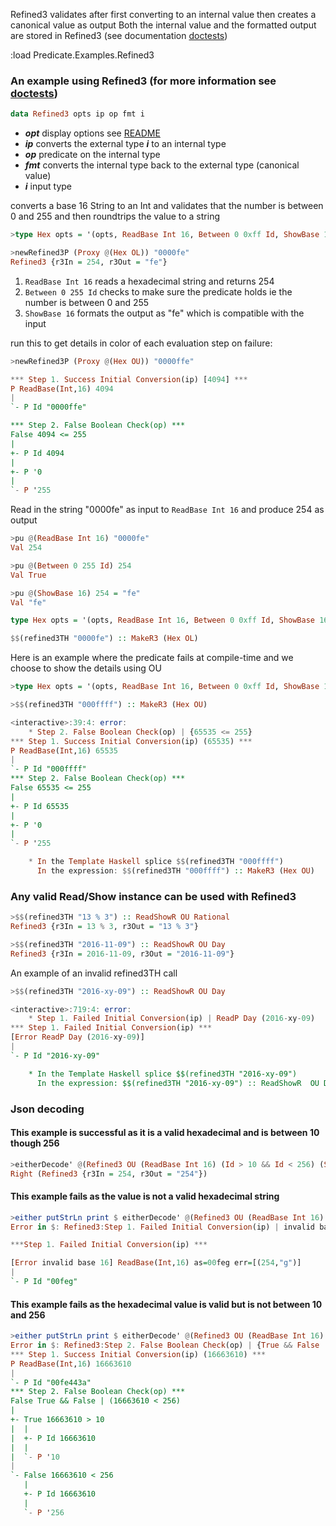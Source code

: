 Refined3 validates after first converting to an internal value then creates a canonical value as output
Both the internal value and the formatted output are stored in Refined3
(see documentation [doctests](src/Predicate/Refined3.hs))

:load Predicate.Examples.Refined3

### An example using Refined3 (for more information see [doctests](src/Predicate/Examples/Refined3.hs))

```haskell
data Refined3 opts ip op fmt i
```
* **_opt_** display options see [README](README.md)
* **_ip_** converts the external type **_i_** to an internal type
* **_op_** predicate on the internal type
* **_fmt_** converts the internal type back to the external type (canonical value)
* **_i_** input type

converts a base 16 String to an Int and validates that the number is between 0 and 255
and then roundtrips the value to a string

```haskell
>type Hex opts = '(opts, ReadBase Int 16, Between 0 0xff Id, ShowBase 16, String)

>newRefined3P (Proxy @(Hex OL)) "0000fe"
Refined3 {r3In = 254, r3Out = "fe"}
```
1. `ReadBase Int 16`
    reads a hexadecimal string and returns 254
2. `Between 0 255 Id`
    checks to make sure the predicate holds ie the number is between 0 and 255
3. `ShowBase 16`
    formats the output as "fe" which is compatible with the input

run this to get details in color of each evaluation step on failure:
```haskell
>newRefined3P (Proxy @(Hex OU)) "0000ffe"

*** Step 1. Success Initial Conversion(ip) [4094] ***
P ReadBase(Int,16) 4094
|
`- P Id "0000ffe"

*** Step 2. False Boolean Check(op) ***
False 4094 <= 255
|
+- P Id 4094
|
+- P '0
|
`- P '255
```

Read in the string "0000fe" as input to `ReadBase Int 16` and produce 254 as output
```haskell
>pu @(ReadBase Int 16) "0000fe"
Val 254

>pu @(Between 0 255 Id) 254
Val True

>pu @(ShowBase 16) 254 = "fe"
Val "fe"
```


```haskell
type Hex opts = '(opts, ReadBase Int 16, Between 0 0xff Id, ShowBase 16, String)

$$(refined3TH "0000fe") :: MakeR3 (Hex OL)
```

Here is an example where the predicate fails at compile-time and we choose to show the details using OU
```haskell
>type Hex opts = '(opts, ReadBase Int 16, Between 0 0xff Id, ShowBase 16, String)

>$$(refined3TH "000ffff") :: MakeR3 (Hex OU)

<interactive>:39:4: error:
    * Step 2. False Boolean Check(op) | {65535 <= 255}
*** Step 1. Success Initial Conversion(ip) (65535) ***
P ReadBase(Int,16) 65535
|
`- P Id "000ffff"
*** Step 2. False Boolean Check(op) ***
False 65535 <= 255
|
+- P Id 65535
|
+- P '0
|
`- P '255

    * In the Template Haskell splice $$(refined3TH "000ffff")
      In the expression: $$(refined3TH "000ffff") :: MakeR3 (Hex OU)
```

### Any valid Read/Show instance can be used with Refined3
```haskell
>$$(refined3TH "13 % 3") :: ReadShowR OU Rational
Refined3 {r3In = 13 % 3, r3Out = "13 % 3"}

>$$(refined3TH "2016-11-09") :: ReadShowR OU Day
Refined3 {r3In = 2016-11-09, r3Out = "2016-11-09"}
```

An example of an invalid refined3TH call
```haskell
>$$(refined3TH "2016-xy-09") :: ReadShowR OU Day

<interactive>:719:4: error:
    * Step 1. Failed Initial Conversion(ip) | ReadP Day (2016-xy-09)
*** Step 1. Failed Initial Conversion(ip) ***
[Error ReadP Day (2016-xy-09)]
|
`- P Id "2016-xy-09"

    * In the Template Haskell splice $$(refined3TH "2016-xy-09")
      In the expression: $$(refined3TH "2016-xy-09") :: ReadShowR  OU Day
```

### Json decoding

#### This example is successful as it is a valid hexadecimal and is between 10 though 256
```haskell
>eitherDecode' @(Refined3 OU (ReadBase Int 16) (Id > 10 && Id < 256) (ShowP Id) String) "\"00fe\""
Right (Refined3 {r3In = 254, r3Out = "254"})
```

#### This example fails as the value is not a valid hexadecimal string
```haskell
>either putStrLn print $ eitherDecode' @(Refined3 OU (ReadBase Int 16) 'True (ShowP Id) String) "\"00feg\""
Error in $: Refined3:Step 1. Failed Initial Conversion(ip) | invalid base 16

***Step 1. Failed Initial Conversion(ip) ***

[Error invalid base 16] ReadBase(Int,16) as=00feg err=[(254,"g")]
|
`- P Id "00feg"
```

#### This example fails as the hexadecimal value is valid but is not between 10 and 256

```haskell
>either putStrLn print $ eitherDecode' @(Refined3 OU (ReadBase Int 16) (Id > 10 && Id < 256) (ShowP Id) String) "\"00fe443a\""
Error in $: Refined3:Step 2. False Boolean Check(op) | {True && False | (16663610 < 256)}
*** Step 1. Success Initial Conversion(ip) (16663610) ***
P ReadBase(Int,16) 16663610
|
`- P Id "00fe443a"
*** Step 2. False Boolean Check(op) ***
False True && False | (16663610 < 256)
|
+- True 16663610 > 10
|  |
|  +- P Id 16663610
|  |
|  `- P '10
|
`- False 16663610 < 256
   |
   +- P Id 16663610
   |
   `- P '256
```

